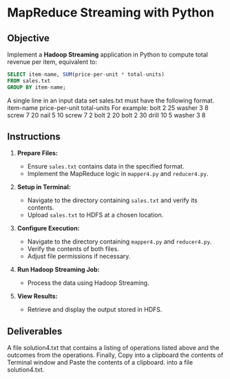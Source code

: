 # MapReduce Streaming with Python

## Objective

Implement a **Hadoop Streaming** application in Python to compute total revenue per item, equivalent to:

```sql
SELECT item-name, SUM(price-per-unit * total-units)
FROM sales.txt
GROUP BY item-name;
```

A single line in an input data set sales.txt must have the following format. item-name price-per-unit total-units
For example:
bolt 2 25
washer 3 8
screw 7 20
nail 5 10
screw 7 2
bolt 2 20
bolt 2 30
drill 10 5
washer 3 8

## Instructions

1. **Prepare Files:**

   - Ensure `sales.txt` contains data in the specified format.
   - Implement the MapReduce logic in `mapper4.py` and `reducer4.py`.

2. **Setup in Terminal:**

   - Navigate to the directory containing `sales.txt` and verify its contents.
   - Upload `sales.txt` to HDFS at a chosen location.

3. **Configure Execution:**

   - Navigate to the directory containing `mapper4.py` and `reducer4.py`.
   - Verify the contents of both files.
   - Adjust file permissions if necessary.

4. **Run Hadoop Streaming Job:**

   - Process the data using Hadoop Streaming.

5. **View Results:**
   - Retrieve and display the output stored in HDFS.

## Deliverables

A file solution4.txt that contains a listing of operations listed above and the outcomes from the operations.
Finally, Copy into a clipboard the contents of Terminal window and Paste the contents of a clipboard. into a file solution4.txt.

```

```
